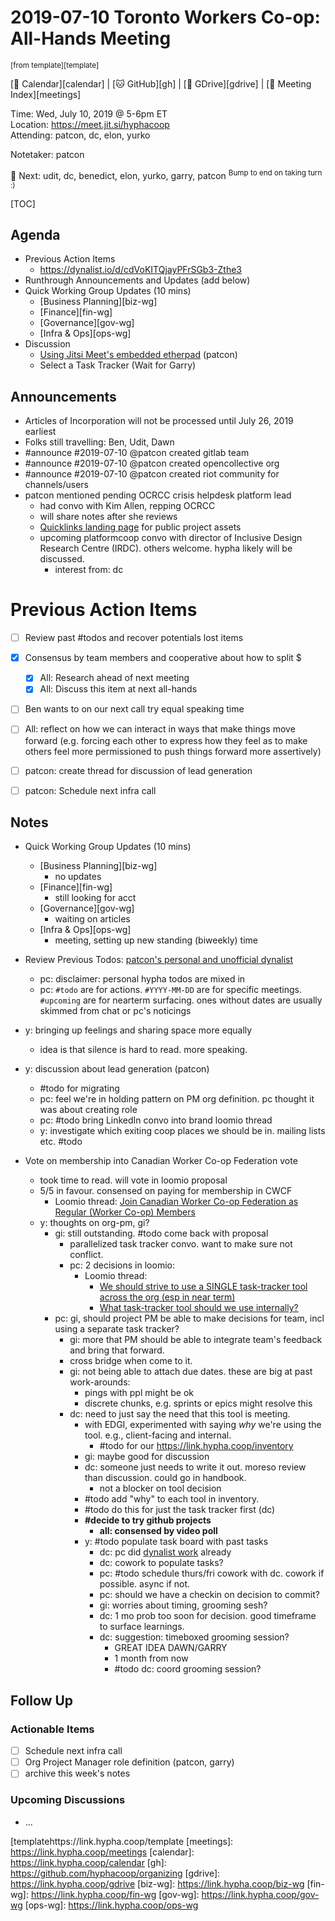 # 2019-07-10 Toronto Workers Co-op: All-Hands Meeting

<sup>[from template][template]</sup>

[:date: Calendar][calendar] | [:cat: GitHub][gh] | [:open_file_folder: GDrive][gdrive] | [:notebook: Meeting Index][meetings]

Time: Wed, July 10, 2019 @ 5-6pm ET  
Location: https://meet.jit.si/hyphacoop  
Attending: patcon, dc, elon, yurko

Notetaker: patcon

:raising_hand: Next: udit, dc, benedict, elon, yurko, garry, patcon 
<sup>Bump to end on taking turn :)</sup>

[TOC]

## Agenda

- Previous Action Items
    - https://dynalist.io/d/cdVoKITQjayPFrSGb3-Zthe3
- Runthrough Announcements and Updates (add below)
- Quick Working Group Updates (10 mins)
    - [Business Planning][biz-wg]
    - [Finance][fin-wg]
    - [Governance][gov-wg]
    - [Infra & Ops][ops-wg]
- Discussion
    - [Using Jitsi Meet's embedded etherpad](https://loomio.hypha.coop/d/WaMqv3tr/tool-talk-video-conferencing/11) (patcon)
    - Select a Task Tracker (Wait for Garry)

## Announcements

- Articles of Incorporation will not be processed until July 26, 2019 earliest
- Folks still travelling: Ben, Udit, Dawn
- #announce #2019-07-10 @patcon created gitlab team
- #announce #2019-07-10 @patcon created opencollective org
- #announce #2019-07-10 @patcon created riot community for channels/users
- patcon mentioned pending OCRCC crisis helpdesk platform lead
    - had convo with Kim Allen, repping OCRCC
    - will share notes after she reviews
    - [Quicklinks landing page](https://docs.google.com/document/d/1FTZhpbLtP92p-40vAjFi0n1kXeNrVFINMfDQbt5PVAw/edit) for public project assets
    - upcoming platformcoop convo with director of Inclusive Design Research Centre (IRDC). others welcome. hypha likely will be discussed.
        - interest from: dc

# Previous Action Items

- [ ] Review past #todos and recover potentials lost items
- [x] Consensus by team members and cooperative about how to split $
    - [x] All: Research ahead of next meeting
    - [x] All: Discuss this item at next all-hands
- [ ] Ben wants to on our next call try equal speaking time
- [ ] All: reflect on how we can interact in ways that make things move forward (e.g. forcing each other to express how they feel as to make others feel more permissioned to push things forward more assertively)
- [ ] patcon: create thread for discussion of lead generation
- [ ] patcon: Schedule next infra call


## Notes

- Quick Working Group Updates (10 mins)
    - [Business Planning][biz-wg]
        - no updates
    - [Finance][fin-wg]
        - still looking for acct
    - [Governance][gov-wg]
        - waiting on articles
    - [Infra & Ops][ops-wg]
        - meeting, setting up new standing (biweekly) time

- Review Previous Todos: [patcon's personal and unofficial dynalist](https://dynalist.io/d/cdVoKITQjayPFrSGb3-Zthe3)
    - pc: disclaimer: personal hypha todos are mixed in
    - pc: `#todo` are for actions. `#YYYY-MM-DD` are for specific meetings. `#upcoming` are for nearterm surfacing. ones without dates are usually skimmed from chat or pc's noticings
- y: bringing up feelings and sharing space more equally
    - idea is that silence is hard to read. more speaking.
- y: discussion about lead generation (patcon)
    - #todo for migrating 
    - pc: feel we're in holding pattern on PM org definition. pc thought it was about creating role
    - pc: #todo bring LinkedIn convo into brand loomio thread
    - y: investigate which exiting coop places we should be in. mailing lists etc. #todo
- Vote on membership into Canadian Worker Co-op Federation vote
    - took time to read. will vote in loomio proposal
    - 5/5 in favour. consensed on paying for membership in CWCF
        - Loomio thread: [Join Canadian Worker Co-op Federation as Regular (Worker Co-op) Members](https://loomio.hypha.coop/p/zyfwtORd/join-canadian-worker-co-op-federation-as-regular-worker-co-op-members)
    - y: thoughts on org-pm, gi?
        - gi: still outstanding. #todo come back with proposal
            - parallelized task tracker convo. want to make sure not conflict.
            - pc: 2 decisions in loomio:
                - Loomio thread:
                    - [We should strive to use a SINGLE task-tracker tool across the org (esp in near term)](https://loomio.hypha.coop/p/Rl4TnAtO/we-should-strive-to-use-a-single-task-tracker-tool-across-the-org-esp-in-near-term-)
                    - [What task-tracker tool should we use internally?](https://loomio.hypha.coop/p/kKMgUyRO/what-task-tracker-tool-should-we-use-internally-)
        - pc: gi, should project PM be able to make decisions for team, incl using a separate task tracker?
            - gi: more that PM should be able to integrate team's feedback and bring that forward.
            - cross bridge when come to it.
            - gi: not being able to attach due dates. these are big at past work-arounds:
                - pings with ppl might be ok
                - discrete chunks, e.g. sprints or epics might resolve this
            - dc: need to just say the need that this tool is meeting.
                - with EDGI, experimented with saying _why_ we're using the tool. e.g., client-facing and internal.
                    - #todo for our https://link.hypha.coop/inventory
                - gi: maybe good for discussion
                - dc: someone just needs to write it out. moreso review than discussion. could go in handbook.
                    - not a blocker on tool decision
                - #todo add "why" to each tool in inventory.
                - #todo do this for just the task tracker first (dc)
                - **#decide to try github projects**
                    - **all: consensed by video poll**
                - y: #todo populate task board with past tasks
                    - dc: pc did [dynalist work](https://dynalist.io/d/cdVoKITQjayPFrSGb3-Zthe3#q=%23todo) already
                    - dc: cowork to populate tasks?
                    - pc: #todo schedule thurs/fri cowork with dc. cowork if possible. async if not.
                    - pc: should we have a checkin on decision to commit?
                    - gi: worries about timing, grooming sesh?
                    - dc: 1 mo prob too soon for decision. good timeframe to surface learnings.
                    - dc: suggestion: timeboxed grooming session?
                        - GREAT IDEA DAWN/GARRY
                        - 1 month from now
                        - #todo dc: coord grooming session?


## Follow Up

### Actionable Items

- [ ] Schedule next infra call
- [ ] Org Project Manager role definition (patcon, garry) 
- [ ] archive this week's notes
### Upcoming Discussions

- ...

<!-- Links -->
[templatehttps://link.hypha.coop/template
[meetings]: https://link.hypha.coop/meetings
[calendar]: https://link.hypha.coop/calendar
[gh]: https://github.com/hyphacoop/organizing
[gdrive]: https://link.hypha.coop/gdrive
[biz-wg]: https://link.hypha.coop/biz-wg
[fin-wg]: https://link.hypha.coop/fin-wg
[gov-wg]: https://link.hypha.coop/gov-wg
[ops-wg]: https://link.hypha.coop/ops-wg
